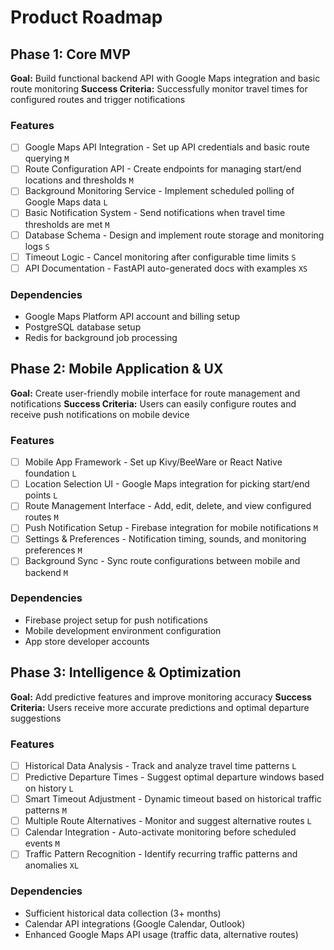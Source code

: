 # Product Roadmap

## Phase 1: Core MVP

**Goal:** Build functional backend API with Google Maps integration and basic route monitoring
**Success Criteria:** Successfully monitor travel times for configured routes and trigger notifications

### Features

- [ ] Google Maps API Integration - Set up API credentials and basic route querying `M`
- [ ] Route Configuration API - Create endpoints for managing start/end locations and thresholds `M`
- [ ] Background Monitoring Service - Implement scheduled polling of Google Maps data `L`
- [ ] Basic Notification System - Send notifications when travel time thresholds are met `M`
- [ ] Database Schema - Design and implement route storage and monitoring logs `S`
- [ ] Timeout Logic - Cancel monitoring after configurable time limits `S`
- [ ] API Documentation - FastAPI auto-generated docs with examples `XS`

### Dependencies

- Google Maps Platform API account and billing setup
- PostgreSQL database setup
- Redis for background job processing

## Phase 2: Mobile Application & UX

**Goal:** Create user-friendly mobile interface for route management and notifications
**Success Criteria:** Users can easily configure routes and receive push notifications on mobile device

### Features

- [ ] Mobile App Framework - Set up Kivy/BeeWare or React Native foundation `L`
- [ ] Location Selection UI - Google Maps integration for picking start/end points `L`
- [ ] Route Management Interface - Add, edit, delete, and view configured routes `M`
- [ ] Push Notification Setup - Firebase integration for mobile notifications `M`
- [ ] Settings & Preferences - Notification timing, sounds, and monitoring preferences `M`
- [ ] Background Sync - Sync route configurations between mobile and backend `M`

### Dependencies

- Firebase project setup for push notifications
- Mobile development environment configuration
- App store developer accounts

## Phase 3: Intelligence & Optimization

**Goal:** Add predictive features and improve monitoring accuracy
**Success Criteria:** Users receive more accurate predictions and optimal departure suggestions

### Features

- [ ] Historical Data Analysis - Track and analyze travel time patterns `L`
- [ ] Predictive Departure Times - Suggest optimal departure windows based on history `L`
- [ ] Smart Timeout Adjustment - Dynamic timeout based on historical traffic patterns `M`
- [ ] Multiple Route Alternatives - Monitor and suggest alternative routes `L`
- [ ] Calendar Integration - Auto-activate monitoring before scheduled events `M`
- [ ] Traffic Pattern Recognition - Identify recurring traffic patterns and anomalies `XL`

### Dependencies

- Sufficient historical data collection (3+ months)
- Calendar API integrations (Google Calendar, Outlook)
- Enhanced Google Maps API usage (traffic data, alternative routes)